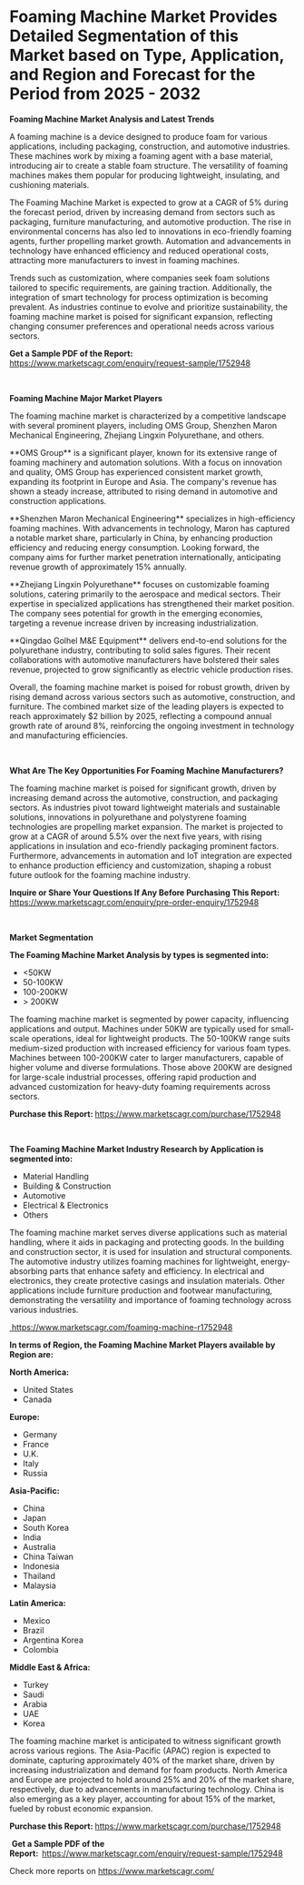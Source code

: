 <p><h1>Foaming Machine Market Provides Detailed Segmentation of this Market based on Type, Application, and Region and Forecast for the Period from 2025 - 2032</h1></p><p><strong>Foaming Machine Market Analysis and Latest Trends</strong></p>
<p><p>A foaming machine is a device designed to produce foam for various applications, including packaging, construction, and automotive industries. These machines work by mixing a foaming agent with a base material, introducing air to create a stable foam structure. The versatility of foaming machines makes them popular for producing lightweight, insulating, and cushioning materials.</p><p>The Foaming Machine Market is expected to grow at a CAGR of 5% during the forecast period, driven by increasing demand from sectors such as packaging, furniture manufacturing, and automotive production. The rise in environmental concerns has also led to innovations in eco-friendly foaming agents, further propelling market growth. Automation and advancements in technology have enhanced efficiency and reduced operational costs, attracting more manufacturers to invest in foaming machines. </p><p>Trends such as customization, where companies seek foam solutions tailored to specific requirements, are gaining traction. Additionally, the integration of smart technology for process optimization is becoming prevalent. As industries continue to evolve and prioritize sustainability, the foaming machine market is poised for significant expansion, reflecting changing consumer preferences and operational needs across various sectors.</p></p>
<p><strong>Get a Sample PDF of the Report:&nbsp;</strong> <a href="https://www.marketscagr.com/enquiry/request-sample/1752948?utm_campaign=3534&utm_medium=2&utm_source=Github&utm_content=ia&utm_term=10042025&utm_id=foaming-machine">https://www.marketscagr.com/enquiry/request-sample/1752948</a></p>
<p>&nbsp;</p>
<p><strong>Foaming Machine Major Market Players</strong></p>
<p><p>The foaming machine market is characterized by a competitive landscape with several prominent players, including OMS Group, Shenzhen Maron Mechanical Engineering, Zhejiang Lingxin Polyurethane, and others. </p><p>**OMS Group** is a significant player, known for its extensive range of foaming machinery and automation solutions. With a focus on innovation and quality, OMS Group has experienced consistent market growth, expanding its footprint in Europe and Asia. The company's revenue has shown a steady increase, attributed to rising demand in automotive and construction applications.</p><p>**Shenzhen Maron Mechanical Engineering** specializes in high-efficiency foaming machines. With advancements in technology, Maron has captured a notable market share, particularly in China, by enhancing production efficiency and reducing energy consumption. Looking forward, the company aims for further market penetration internationally, anticipating revenue growth of approximately 15% annually.</p><p>**Zhejiang Lingxin Polyurethane** focuses on customizable foaming solutions, catering primarily to the aerospace and medical sectors. Their expertise in specialized applications has strengthened their market position. The company sees potential for growth in the emerging economies, targeting a revenue increase driven by increasing industrialization.</p><p>**Qingdao Golhel M&E Equipment** delivers end-to-end solutions for the polyurethane industry, contributing to solid sales figures. Their recent collaborations with automotive manufacturers have bolstered their sales revenue, projected to grow significantly as electric vehicle production rises.</p><p>Overall, the foaming machine market is poised for robust growth, driven by rising demand across various sectors such as automotive, construction, and furniture. The combined market size of the leading players is expected to reach approximately $2 billion by 2025, reflecting a compound annual growth rate of around 8%, reinforcing the ongoing investment in technology and manufacturing efficiencies.</p></p>
<p>&nbsp;</p>
<p><strong>What Are The Key Opportunities For Foaming Machine Manufacturers?</strong></p>
<p><p>The foaming machine market is poised for significant growth, driven by increasing demand across the automotive, construction, and packaging sectors. As industries pivot toward lightweight materials and sustainable solutions, innovations in polyurethane and polystyrene foaming technologies are propelling market expansion. The market is projected to grow at a CAGR of around 5.5% over the next five years, with rising applications in insulation and eco-friendly packaging prominent factors. Furthermore, advancements in automation and IoT integration are expected to enhance production efficiency and customization, shaping a robust future outlook for the foaming machine industry.</p></p>
<p><strong>Inquire or Share Your Questions If Any Before Purchasing This Report:</strong> <a href="https://www.marketscagr.com/enquiry/pre-order-enquiry/1752948?utm_campaign=3534&utm_medium=2&utm_source=Github&utm_content=ia&utm_term=10042025&utm_id=foaming-machine">https://www.marketscagr.com/enquiry/pre-order-enquiry/1752948</a></p>
<p>&nbsp;</p>
<p><strong>Market Segmentation</strong></p>
<p><strong>The Foaming Machine Market Analysis by types is segmented into:</strong></p>
<p><ul><li><50KW</li><li>50-100KW</li><li>100-200KW</li><li>> 200KW</li></ul></p>
<p><p>The foaming machine market is segmented by power capacity, influencing applications and output. Machines under 50KW are typically used for small-scale operations, ideal for lightweight products. The 50-100KW range suits medium-sized production with increased efficiency for various foam types. Machines between 100-200KW cater to larger manufacturers, capable of higher volume and diverse formulations. Those above 200KW are designed for large-scale industrial processes, offering rapid production and advanced customization for heavy-duty foaming requirements across sectors.</p></p>
<p><strong>Purchase this Report:&nbsp;</strong><a href="https://www.marketscagr.com/purchase/1752948?utm_campaign=3534&utm_medium=2&utm_source=Github&utm_content=ia&utm_term=10042025&utm_id=foaming-machine">https://www.marketscagr.com/purchase/1752948</a></p>
<p>&nbsp;</p>
<p><strong>The Foaming Machine Market Industry Research by Application is segmented into:</strong></p>
<p><ul><li>Material Handling</li><li>Building & Construction</li><li>Automotive</li><li>Electrical & Electronics</li><li>Others</li></ul></p>
<p><p>The foaming machine market serves diverse applications such as material handling, where it aids in packaging and protecting goods. In the building and construction sector, it is used for insulation and structural components. The automotive industry utilizes foaming machines for lightweight, energy-absorbing parts that enhance safety and efficiency. In electrical and electronics, they create protective casings and insulation materials. Other applications include furniture production and footwear manufacturing, demonstrating the versatility and importance of foaming technology across various industries.</p></p>
<p><a href="https://www.marketscagr.com/foaming-machine-r1752948?utm_campaign=3534&utm_medium=2&utm_source=Github&utm_content=ia&utm_term=10042025&utm_id=foaming-machine">&nbsp;https://www.marketscagr.com/foaming-machine-r1752948</a></p>
<p><strong>In terms of Region, the Foaming Machine Market Players available by Region are:</strong></p>
<p>
    <p> <strong> North America: </strong>
        <ul>
            <li>United States</li>
            <li>Canada</li>
        </ul>
        </p> 
    <p> <strong> Europe: </strong>
        <ul>
            <li>Germany</li>
            <li>France</li>
            <li>U.K.</li>
            <li>Italy</li>
            <li>Russia</li>
        </ul>
        </p> 
    <p> <strong> Asia-Pacific: </strong>
        <ul>
            <li>China</li>
            <li>Japan</li>
            <li>South Korea</li>
            <li>India</li>
            <li>Australia</li>
            <li>China Taiwan</li>
            <li>Indonesia</li>
            <li>Thailand</li>
            <li>Malaysia</li>
        </ul>
        </p> 
    <p> <strong> Latin America: </strong>
        <ul>
            <li>Mexico</li>
            <li>Brazil</li>
            <li>Argentina Korea</li>
            <li>Colombia</li>
        </ul>
        </p> 
    <p> <strong> Middle East & Africa: </strong>
        <ul>
            <li>Turkey</li>
            <li>Saudi</li>
            <li>Arabia</li>
            <li>UAE</li>
            <li>Korea</li>
        </ul>
    </p>
    </p>
<p><p>The foaming machine market is anticipated to witness significant growth across various regions. The Asia-Pacific (APAC) region is expected to dominate, capturing approximately 40% of the market share, driven by increasing industrialization and demand for foam products. North America and Europe are projected to hold around 25% and 20% of the market share, respectively, due to advancements in manufacturing technology. China is also emerging as a key player, accounting for about 15% of the market, fueled by robust economic expansion.</p></p>
<p><strong>Purchase this Report: </strong><a href="https://www.marketscagr.com/purchase/1752948?utm_campaign=3534&utm_medium=2&utm_source=Github&utm_content=ia&utm_term=10042025&utm_id=foaming-machine">https://www.marketscagr.com/purchase/1752948</a></p>
<p>&nbsp;<strong>Get a Sample PDF of the Report:&nbsp;&nbsp;</strong><a href="https://www.marketscagr.com/enquiry/request-sample/1752948?utm_campaign=3534&utm_medium=2&utm_source=Github&utm_content=ia&utm_term=10042025&utm_id=foaming-machine">https://www.marketscagr.com/enquiry/request-sample/1752948</a></p>
<p><strong></strong></p>
<p>Check more reports on <a href="https://www.marketscagr.com/?utm_campaign=3534&utm_medium=2&utm_source=Github&utm_content=ia&utm_term=10042025&utm_id=foaming-machine">https://www.marketscagr.com/</a></p>